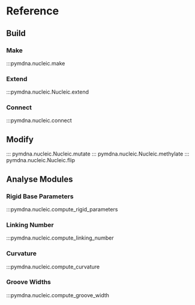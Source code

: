 # Reference

## Build 
### Make
:::pymdna.nucleic.make

### Extend
:::pymdna.nucleic.Nucleic.extend

### Connect
:::pymdna.nucleic.connect


## Modify 
::: pymdna.nucleic.Nucleic.mutate
::: pymdna.nucleic.Nucleic.methylate
::: pymdna.nucleic.Nucleic.flip


## Analyse Modules
### Rigid Base Parameters
:::pymdna.nucleic.compute_rigid_parameters
### Linking Number
:::pymdna.nucleic.compute_linking_number
### Curvature
:::pymdna.nucleic.compute_curvature
### Groove Widths
:::pymdna.nucleic.compute_groove_width